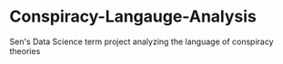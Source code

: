 # Conspiracy-Langauge-Analysis
Sen's Data Science term project analyzing the language of conspiracy theories
